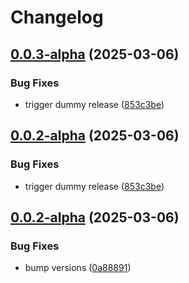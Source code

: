 # Changelog

## [0.0.3-alpha](https://github.com/ExpediaGroup/expediagroup-java-sdk/compare/expediagroup-sdk-rest-v0.0.2-alpha...expediagroup-sdk-rest-v0.0.3-alpha) (2025-03-06)


### Bug Fixes

* trigger dummy release ([853c3be](https://github.com/ExpediaGroup/expediagroup-java-sdk/commit/853c3be798d243524d0ef873010a2fc2cb625bee))

## [0.0.2-alpha](https://github.com/ExpediaGroup/expediagroup-java-sdk/compare/expediagroup-sdk-rest-v0.0.1-alpha...expediagroup-sdk-rest-v0.0.2-alpha) (2025-03-06)


### Bug Fixes

* trigger dummy release ([853c3be](https://github.com/ExpediaGroup/expediagroup-java-sdk/commit/853c3be798d243524d0ef873010a2fc2cb625bee))

## [0.0.2-alpha](https://github.com/ExpediaGroup/expediagroup-java-sdk/compare/expediagroup-sdk-rest-v0.0.1-alpha...expediagroup-sdk-rest-v0.0.2-alpha) (2025-03-06)


### Bug Fixes

* bump versions ([0a88891](https://github.com/ExpediaGroup/expediagroup-java-sdk/commit/0a8889146abf8ae969ff951fad2185d00220d26e))
